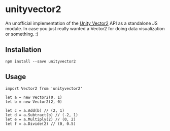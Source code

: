 # unityvector2

An unofficial implementation of the [Unity Vector2](https://docs.unity3d.com/ScriptReference/Vector2.html) API as a standalone JS module. In case you just really wanted a Vector2 for doing data visualization or something. :)

## Installation

```
npm install --save unityvector2
```

## Usage

```
import Vector2 from 'unityvector2'

let a = new Vector2(0, 1)
let b = new Vector2(2, 0)

let c = a.Add(b) // (2, 1)
let d = a.Subtract(b) // (-2, 1)
let e = a.Multiply(2) // (0, 2)
let f = a.Divide(2) // (0, 0.5)
```